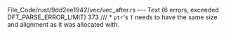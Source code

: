 File_Code/rust/9dd2ee1942/vec/vec_after.rs --- Text (6 errors, exceeded DFT_PARSE_ERROR_LIMIT)
                                                                                                                                                           373     /// * `ptr`'s `T` needs to have the same size and alignment as it was allocated with.

